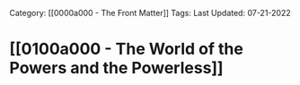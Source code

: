 Category: [[0000a000 - The Front Matter]]
Tags:
Last Updated: 07-21-2022

# [[0100a000 - The World of the Powers and the Powerless]]

